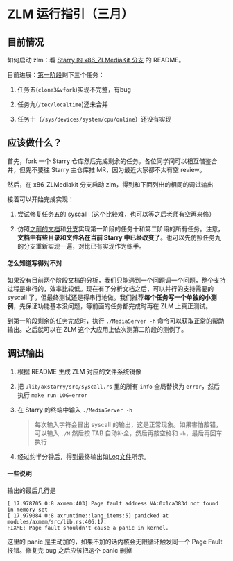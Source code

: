 # ZLM 运行指引（三月）

## 目前情况

如何启动 zlm：看 [Starry 的 x86_ZLMediaKit 分支](https://github.com/Arceos-monolithic/Starry/tree/x86_ZLMediaKit) 的 README。

目前进展：[第一阶段](https://github.com/Arceos-monolithic/ZLMediaKit-analysis/blob/main/%E7%AC%AC%E4%B8%80%E9%98%B6%E6%AE%B5syscall%E6%94%AF%E6%8C%81.md)剩下三个任务：

1. 任务五(`clone3&vfork`)实现不完整，有bug

2. 任务九(`/tec/localtime`)还未合并

3. 任务十（`/sys/devices/system/cpu/online`）还没有实现

## 应该做什么？

首先，fork 一个 Starry 仓库然后完成剩余的任务。各位同学间可以相互借鉴合并，但先不要往 Starry 主仓库推 MR，因为最近大家都不太有空 review。

然后，在 x86_ZLMediakit 分支启动 zlm，得到和下面列出的相同的调试输出

接着可以开始完成实现：

1. 尝试修复任务五的 syscall（这个比较难，也可以等之后老师有空再来修）

2. 仿照[之前的文档](https://github.com/Arceos-monolithic/Starry/blob/x86_ZLMediaKit/doc/ZLMediaKit/1_6.md)和[分支](https://github.com/Arceos-monolithic/Starry/tree/zlm_1_6/doc/ZLMediaKit)实现第一阶段的任务十和第二阶段的所有任务。注意，**文档中有些目录和文件名在当前 Starry 中已经改变了**。也可以先仿照任务九的分支重新实现一遍，对比已有实现作为练手。

#### 怎么知道写得对不对

如果没有目前两个阶段文档的分析，我们只能遇到一个问题调一个问题，整个支持过程是串行的，效率比较低。现在有了分析文档之后，可以并行的支持需要的 syscall 了，但最终测试还是得串行地做。我们推荐**每个任务写一个单独的小测例**，先保证功能基本没问题，等前面的任务都完成时再在 ZLM 上真正测试。

到第一阶段剩余的任务完成时，执行 `./MediaServer -h` 命令可以获取正常的帮助输出。之后就可以在 ZLM 这个大应用上依次测第二阶段的测例了。

## 调试输出

1. 根据 README 生成 ZLM 对应的文件系统镜像

2. 把 `ulib/axstarry/src/syscall.rs` 里的所有 `info` 全局替换为 `error`，然后执行 `make run LOG=error`

3. 在 Starry 的终端中输入 `./MediaServer -h`
   
   > 每次输入字符会冒出 syscall 的输出，这是正常现象。如果害怕敲错，可以输入 `./M` 然后按 TAB 自动补全，然后再敲空格和 `-h`，最后再回车执行

4. 经过约半分钟后，得到最终输出如[Log文件](./log_stage_1_5.txt)所示。

#### 一些说明

输出的最后几行是

```
[ 17.978705 0:8 axmem:403] Page fault address VA:0x1ca383d not found in memory set 
[ 17.979084 0:8 axruntime::lang_items:5] panicked at modules/axmem/src/lib.rs:406:17:
FIXME: Page fault shouldn't cause a panic in kernel.
```

这里的 panic 是主动加的，如果不加的话内核会无限循环触发同一个 Page Fault 报错。修复完 bug 之后应该把这个 panic 删掉

